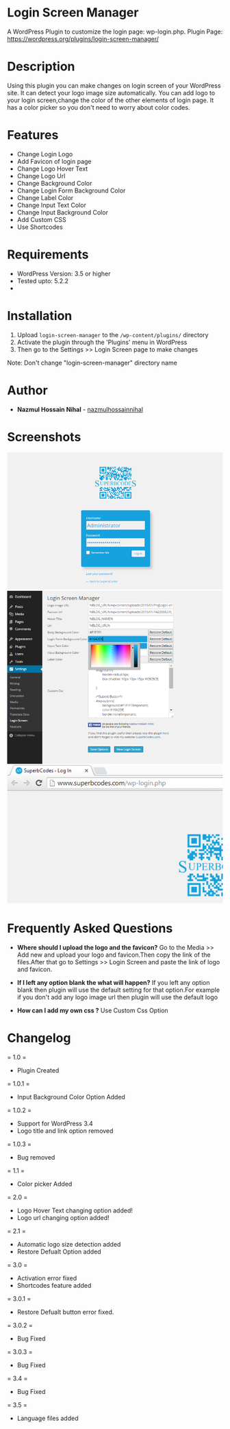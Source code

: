 # Login Screen Manager

A WordPress Plugin to customize the login page: wp-login.php. Plugin Page: https://wordpress.org/plugins/login-screen-manager/

# Description

Using this plugin you can make changes on login screen of your WordPress site. It can detect your logo image size automatically. You can add logo to your login screen,change the color of the other elements of login page. It has a color picker so you don't need to worry about color codes.

# Features

*   Change Login Logo
*	Add Favicon of login page
*	Change Logo Hover Text
*	Change Logo Url
*	Change Background Color
*	Change Login Form Background Color
*	Change Label Color
*	Change Input Text Color
*	Change Input Background Color
*	Add Custom CSS
*	Use Shortcodes

# Requirements

* WordPress Version: 3.5 or higher
* Tested upto: 5.2.2
* 
# Installation 
1. Upload `login-screen-manager` to the `/wp-content/plugins/` directory
2. Activate the plugin through the 'Plugins' menu in WordPress
3. Then go to the Settings >> Login Screen page to make changes

Note: Don't change "login-screen-manager" directory name

# Author

* **Nazmul Hossain Nihal** - [nazmulhossainnihal](https://github.com/nazmulhossainnihal)

# Screenshots

![Screenshot](screenshot-1.png?raw=true "A Login Screen")
![Screenshot](screenshot-2.png?raw=true "Option Page")
![Screenshot](screenshot-3.png?raw=true "Favicon")

# Frequently Asked Questions

* **Where should I upload the logo and the favicon?**
Go to the Media >> Add new and upload your logo and favicon.Then copy the link of the files.After that go to Settings >> Login Screen and paste the link of  logo and favicon.

* **If I left any option blank the what will happen?**
If you left any option blank then plugin will use the default setting for that option.For example if you don't add any logo image url then plugin will use the default logo

*  **How can I add my own css ?**
Use Custom Css Option

# Changelog

= 1.0 =
* Plugin Created

= 1.0.1 =
* Input Background Color Option Added

= 1.0.2 =
* Support for WordPress 3.4
* Logo title and link option removed

= 1.0.3 =
* Bug removed

= 1.1 =
* Color picker Added

= 2.0 =
* Logo Hover Text changing option added!
* Logo url changing option added!

= 2.1 =
* Automatic logo size detection added
* Restore Defualt Option added



= 3.0 =
* Activation error fixed
* Shortcodes feature added

= 3.0.1 =
* Restore Defualt button error fixed.

= 3.0.2 =
*  Bug Fixed

= 3.0.3 =
*  Bug Fixed

= 3.4 =
*  Bug Fixed

= 3.5 =
*  Language files added
